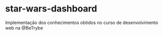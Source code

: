 # star-wars-dashboard
Implementação dos conhecimentos obtidos no curso de desenvolvimento web na @BeTrybe
